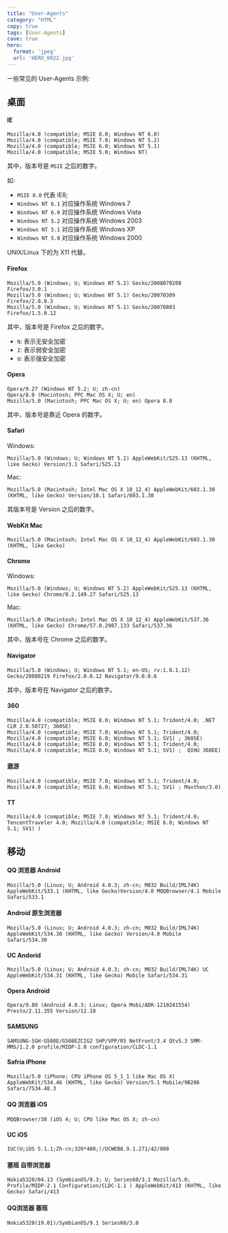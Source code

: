 ```yaml
---
title: "User-Agents"
category: "HTML"
copy: true
tags: [User-Agents]
cave: true
hero:
  format: 'jpeg'
  url: 'HERO_0022.jpg'
---
```

一些常见的 User-Agents 示例:

## 桌面

#### IE

```
Mozilla/4.0 (compatible; MSIE 8.0; Windows NT 6.0)
Mozilla/4.0 (compatible; MSIE 7.0; Windows NT 5.2)
Mozilla/4.0 (compatible; MSIE 6.0; Windows NT 5.1)
Mozilla/4.0 (compatible; MSIE 5.0; Windows NT)
```

其中，版本号是 `MSIE` 之后的数字。

如:

* `MSIE 8.0` 代表 IE8;
* `Windows NT 6.1` 对应操作系统 Windows 7
* `Windows NT 6.0` 对应操作系统 Windows Vista 　
* `Windows NT 5.2` 对应操作系统 Windows 2003 　　
* `Windows NT 5.1` 对应操作系统 Windows XP 　　
* `Windows NT 5.0` 对应操作系统 Windows 2000

UNIX/Linux 下的为 X11 代替。

#### Firefox

```
Mozilla/5.0 (Windows; U; Windows NT 5.2) Gecko/2008070208 Firefox/3.0.1
Mozilla/5.0 (Windows; U; Windows NT 5.1) Gecko/20070309 Firefox/2.0.0.3
Mozilla/5.0 (Windows; U; Windows NT 5.1) Gecko/20070803 Firefox/1.5.0.12
```

其中，版本号是 Firefox 之后的数字。

* `N`: 表示无安全加密
* `I`: 表示弱安全加密
* `U`: 表示强安全加密

#### Opera

```
Opera/9.27 (Windows NT 5.2; U; zh-cn)
Opera/8.0 (Macintosh; PPC Mac OS X; U; en)
Mozilla/5.0 (Macintosh; PPC Mac OS X; U; en) Opera 8.0
```
其中，版本号是靠近 Opera 的数字。

#### Safari

Windows:

```
Mozilla/5.0 (Windows; U; Windows NT 5.2) AppleWebKit/525.13 (KHTML, like Gecko) Version/3.1 Safari/525.13
```

Mac:

```
Mozilla/5.0 (Macintosh; Intel Mac OS X 10_12_4) AppleWebKit/603.1.30 (KHTML, like Gecko) Version/10.1 Safari/603.1.30
```
其版本号是 Version 之后的数字。

#### WebKit Mac

```
Mozilla/5.0 (Macintosh; Intel Mac OS X 10_12_4) AppleWebKit/603.1.30 (KHTML, like Gecko)
```

#### Chrome

Windows:

```
Mozilla/5.0 (Windows; U; Windows NT 5.2) AppleWebKit/525.13 (KHTML, like Gecko) Chrome/0.2.149.27 Safari/525.13
```

Mac:

```
Mozilla/5.0 (Macintosh; Intel Mac OS X 10_12_4) AppleWebKit/537.36 (KHTML, like Gecko) Chrome/57.0.2987.133 Safari/537.36
```
其中，版本号在 Chrome 之后的数字。

#### Navigator

```
Mozilla/5.0 (Windows; U; Windows NT 5.1; en-US; rv:1.8.1.12) Gecko/20080219 Firefox/2.0.0.12 Navigator/9.0.0.6
```
其中，版本号在 Navigator 之后的数字。

#### 360

```
Mozilla/4.0 (compatible; MSIE 8.0; Windows NT 5.1; Trident/4.0; .NET CLR 2.0.50727; 360SE)
Mozilla/4.0 (compatible; MSIE 7.0; Windows NT 5.1; Trident/4.0; Mozilla/4.0 (compatible; MSIE 6.0; Windows NT 5.1; SV1) ; 360SE)
Mozilla/4.0 (compatible; MSIE 8.0; Windows NT 5.1; Trident/4.0; Mozilla/4.0 (compatible; MSIE 6.0; Windows NT 5.1; SV1) ;  QIHU 360EE)
```

#### 遨游

```
Mozilla/4.0 (compatible; MSIE 7.0; Windows NT 5.1; Trident/4.0; Mozilla/4.0 (compatible; MSIE 6.0; Windows NT 5.1; SV1) ; Maxthon/3.0)
```

#### TT

```
Mozilla/4.0 (compatible; MSIE 7.0; Windows NT 5.1; Trident/4.0; TencentTraveler 4.0; Mozilla/4.0 (compatible; MSIE 6.0; Windows NT 5.1; SV1) )
```

## 移动

#### QQ 浏览器 Android

```
Mozilla/5.0 (Linux; U; Android 4.0.3; zh-cn; M032 Build/IML74K) AppleWebKit/533.1 (KHTML, like Gecko)Version/4.0 MQQBrowser/4.1 Mobile Safari/533.1
```

#### Android 原生浏览器

```
Mozilla/5.0 (Linux; U; Android 4.0.3; zh-cn; M032 Build/IML74K) AppleWebKit/534.30 (KHTML, like Gecko) Version/4.0 Mobile Safari/534.30
```

#### UC Andorid

```
Mozilla/5.0 (Linux; U; Android 4.0.3; zh-cn; M032 Build/IML74K) UC AppleWebKit/534.31 (KHTML, like Gecko) Mobile Safari/534.31
```

#### Opera Android

```
Opera/9.80 (Android 4.0.3; Linux; Opera Mobi/ADR-1210241554) Presto/2.11.355 Version/12.10
```

#### SAMSUNG

```
SAMSUNG-SGH-G508E/G508EZCIG2 SHP/VPP/R5 NetFront/3.4 Qtv5.3 SMM-MMS/1.2.0 profile/MIDP-2.0 configuration/CLDC-1.1
```

#### Safria iPhone

```
Mozilla/5.0 (iPhone; CPU iPhone OS 5_1_1 like Mac OS X) AppleWebKit/534.46 (KHTML, like Gecko) Version/5.1 Mobile/9B206 Safari/7534.48.3
```

#### QQ 浏览器 iOS

```
MQQBrowser/38 (iOS 4; U; CPU like Mac OS X; zh-cn)
```

#### UC iOS

```
IUC(U;iOS 5.1.1;Zh-cn;320*480;)/UCWEB8.9.1.271/42/800
```

#### 塞班 自带浏览器

```
Nokia5320/04.13 (SymbianOS/9.3; U; Series60/3.2 Mozilla/5.0; Profile/MIDP-2.1 Configuration/CLDC-1.1 ) AppleWebKit/413 (KHTML, like Gecko) Safari/413
```

#### QQ浏览器 塞班

```
Nokia5320(19.01)/SymbianOS/9.1 Series60/3.0
```

